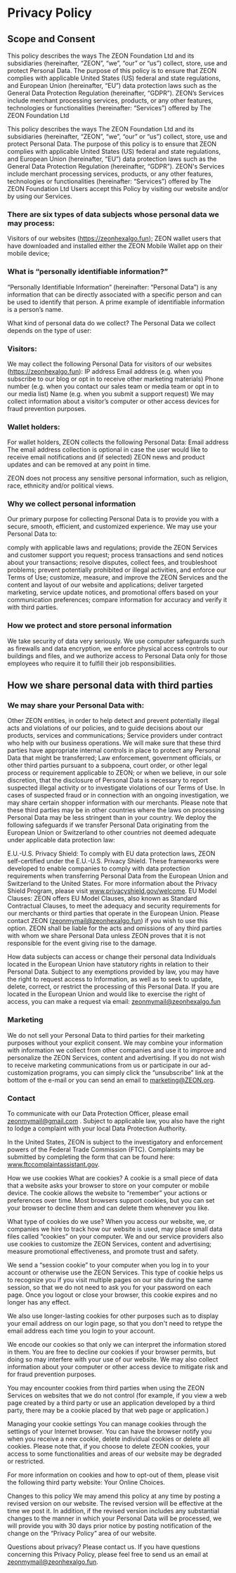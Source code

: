 # Privacy Policy

## Scope and Consent

This policy describes the ways The ZEON Foundation Ltd and its subsidiaries (hereinafter, “ZEON”, “we”, “our” or “us”) collect, store, use and protect Personal Data. The purpose of this policy is to ensure that ZEON complies with applicable United States (US) federal and state regulations, and European Union (hereinafter, “EU”) data protection laws such as the General Data Protection Regulation (hereinafter, “GDPR”). ZEON’s Services include merchant processing services, products, or any other features, technologies or functionalities (hereinafter: “Services”) offered by The ZEON Foundation Ltd

This policy describes the ways The ZEON Foundation Ltd and its subsidiaries (hereinafter, “ZEON”, “we”, “our” or “us”) collect, store, use and protect Personal Data. The purpose of this policy is to ensure that ZEON complies with applicable United States (US) federal and state regulations, and European Union (hereinafter, “EU”) data protection laws such as the General Data Protection Regulation (hereinafter, “GDPR”). ZEON's Services include merchant processing services, products, or any other features, technologies or functionalities (hereinafter: “Services”) offered by The ZEON Foundation Ltd Users accept this Policy by visiting our website and/or by using our Services.

### There are six types of data subjects whose personal data we may process:

Visitors of our websites (https://zeonhexalgo.fun);
ZEON wallet users that have downloaded and installed either the ZEON Mobile Wallet app on their mobile device;

### What is “personally identifiable information?”

“Personally Identifiable Information” (hereinafter: “Personal Data”) is any information that can be directly associated with a specific person and can be used to identify that person. A prime example of identifiable information is a person’s name.

What kind of personal data do we collect?
The Personal Data we collect depends on the type of user:

### Visitors:

We may collect the following Personal Data for visitors of our websites (https://zeonhexalgo.fun):
IP address
Email address (e.g. when you subscribe to our blog or opt in to receive other marketing materials)
Phone number (e.g. when you contact our sales team or media team or opt in to our media list)
Name (e.g. when you submit a support request)
We may collect information about a visitor’s computer or other access devices for fraud prevention purposes.

### Wallet holders:

For wallet holders, ZEON collects the following Personal Data:
Email address
The email address collection is optional in case the user would like to receive email notifications and (if selected) ZEON news and product updates and can be removed at any point in time.

ZEON does not process any sensitive personal information, such as religion, race, ethnicity and/or political views.

### Why we collect personal information

Our primary purpose for collecting Personal Data is to provide you with a secure, smooth, efficient, and customized experience. We may use your Personal Data to:

comply with applicable laws and regulations;
provide the ZEON Services and customer support you request;
process transactions and send notices about your transactions;
resolve disputes, collect fees, and troubleshoot problems;
prevent potentially prohibited or illegal activities, and enforce our Terms of Use;
customize, measure, and improve the ZEON Services and the content and layout of our website and applications;
deliver targeted marketing, service update notices, and promotional offers based on your communication preferences;
compare information for accuracy and verify it with third parties.

### How we protect and store personal information

We take security of data very seriously. We use computer safeguards such as firewalls and data encryption, we enforce physical access controls to our buildings and files, and we authorize access to Personal Data only for those employees who require it to fulfill their job responsibilities.

## How we share personal data with third parties

### We may share your Personal Data with:

Other ZEON entities, in order to help detect and prevent potentially illegal acts and violations of our policies, and to guide decisions about our products, services and communications;
Service providers under contract who help with our business operations. We will make sure that these third parties have appropriate internal controls in place to protect any Personal Data that might be transferred;
Law enforcement, government officials, or other third parties pursuant to a subpoena, court order, or other legal process or requirement applicable to ZEON; or when we believe, in our sole discretion, that the disclosure of Personal Data is necessary to report suspected illegal activity or to investigate violations of our Terms of Use.
In cases of suspected fraud or in connection with an ongoing investigation, we may share certain shopper information with our merchants.
Please note that these third parties may be in other countries where the laws on processing Personal Data may be less stringent than in your country. We deploy the following safeguards if we transfer Personal Data originating from the European Union or Switzerland to other countries not deemed adequate under applicable data protection law:

E.U.-U.S. Privacy Shield: To comply with EU data protection laws, ZEON self-certified under the E.U.-U.S. Privacy Shield. These frameworks were developed to enable companies to comply with data protection requirements when transferring Personal Data from the European Union and Switzerland to the United States. For more information about the Privacy Shield Program, please visit www.privacyshield.gov/welcome.
EU Model Clauses: ZEON offers EU Model Clauses, also known as Standard Contractual Clauses, to meet the adequacy and security requirements for our merchants or third parties that operate in the European Union. Please contact ZEON (zeonmymail@zeonhexalgo.fun) if you wish to use this option.
ZEON shall be liable for the acts and omissions of any third parties with whom we share Personal Data unless ZEON proves that it is not responsible for the event giving rise to the damage.

How data subjects can access or change their personal data
Individuals located in the European Union have statutory rights in relation to their Personal Data. Subject to any exemptions provided by law, you may have the right to request access to Information, as well as to seek to update, delete, correct, or restrict the processing of this Personal Data. If you are located in the European Union and would like to exercise the right of access, you can make a request via email: zeonmymail@zeonhexalgo.fun

### Marketing

We do not sell your Personal Data to third parties for their marketing purposes without your explicit consent. We may combine your information with information we collect from other companies and use it to improve and personalize the ZEON Services, content and advertising. If you do not wish to receive marketing communications from us or participate in our ad-customization programs, you can simply click the “unsubscribe” link at the bottom of the e-mail or you can send an email to marketing@ZEON.org.

### Contact

To communicate with our Data Protection Officer, please email zeonmymail@gmail.com . Subject to applicable law, you also have the right to lodge a complaint with your local Data Protection Authority.

In the United States, ZEON is subject to the investigatory and enforcement powers of the Federal Trade Commission (FTC). Complaints may be submitted by completing the form that can be found here: www.ftccomplaintassistant.gov.

How we use cookies
What are cookies?
A cookie is a small piece of data that a website asks your browser to store on your computer or mobile device. The cookie allows the website to “remember” your actions or preferences over time. Most browsers support cookies, but you can set your browser to decline them and can delete them whenever you like.

What type of cookies do we use?
When you access our website, we, or companies we hire to track how our website is used, may place small data files called “cookies” on your computer. We and our service providers also use cookies to customize the ZEON Services, content and advertising; measure promotional effectiveness, and promote trust and safety.

We send a “session cookie” to your computer when you log in to your account or otherwise use the ZEON Services. This type of cookie helps us to recognize you if you visit multiple pages on our site during the same session, so that we do not need to ask you for your password on each page. Once you logout or close your browser, this cookie expires and no longer has any effect.

We also use longer-lasting cookies for other purposes such as to display your email address on our login page, so that you don't need to retype the email address each time you login to your account.

We encode our cookies so that only we can interpret the information stored in them. You are free to decline our cookies if your browser permits, but doing so may interfere with your use of our website. We may also collect information about your computer or other access device to mitigate risk and for fraud prevention purposes.

You may encounter cookies from third parties when using the ZEON Services on websites that we do not control (for example, if you view a web page created by a third party or use an application developed by a third party, there may be a cookie placed by that web page or application.)

Managing your cookie settings
You can manage cookies through the settings of your Internet browser. You can have the browser notify you when you receive a new cookie, delete individual cookies or delete all cookies. Please note that, if you choose to delete ZEON cookies, your access to some functionalities and areas of our website may be degraded or restricted.

For more information on cookies and how to opt-out of them, please visit the following third party website: Your Online Choices.

Changes to this policy
We may amend this policy at any time by posting a revised version on our website. The revised version will be effective at the time we post it. In addition, if the revised version includes any substantial changes to the manner in which your Personal Data will be processed, we will provide you with 30 days prior notice by posting notification of the change on the “Privacy Policy” area of our website.

Questions about privacy? Please contact us.
If you have questions concerning this Privacy Policy, please feel free to send us an email at zeonmymail@zeonhexalgo.fun.
